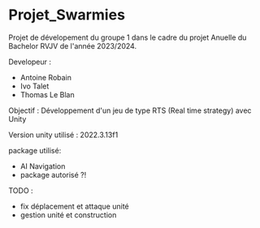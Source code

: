 # Projet_Swarmies
Projet de dévelopement du groupe 1 dans le cadre du projet Anuelle du Bachelor RVJV de l'année 2023/2024.

Developeur : 
- Antoine Robain
- Ivo Talet
- Thomas Le Blan

Objectif : Développement d'un jeu de type RTS (Real time strategy) avec Unity

Version unity utilisé : 2022.3.13f1

package utilisé:
- AI Navigation
- package autorisé ?!
  
TODO :
- fix déplacement et attaque unité
- gestion unité et construction


